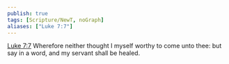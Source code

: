 ```yaml
---
publish: true
tags: [Scripture/NewT, noGraph]
aliases: ["Luke 7:7"]
---
```

[Luke 7:7](https://churchofjesuschrist.org/study/scriptures/nt/luke/7?lang=eng&id=p7#p7) Wherefore neither thought I myself worthy to come unto thee: but say in a word, and my servant shall be healed.
